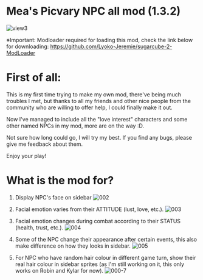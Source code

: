
# Mea's Picvary NPC all mod (1.3.2)

![view3](https://github.com/Maenoko/Mae-s-Picvary-NPC-mod/assets/143473684/c482e84f-3496-4742-ba3e-8a9700b86a2f)

※Important: Modloader required for loading this mod, check the link below for downloading:
           https://github.com/Lyoko-Jeremie/sugarcube-2-ModLoader

# First of all:
This is my first time trying to make my own mod, there've being much troubles I met, but thanks to all my friends and other nice people from the community who are willing to offer help, I could finally make it out.

Now I've managed to include all the "love interest" characters and some other named NPCs in my mod, more are on the way :D.

Not sure how long could go, I will try my best.
If you find any bugs, please give me feedback about them.

Enjoy your play!

# What is the mod for?

1. Display NPC's face on sidebar
![002](https://github.com/Maenoko/Mae-s-Picvary-NPC-mod/assets/143473684/53666a4b-f4b5-416f-a31c-60bc61c36063)

2. Facial emotion varies from their ATTITUDE (lust, love, etc.).
![003](https://github.com/Maenoko/Mae-s-Picvary-NPC-mod/assets/143473684/636cc825-02f8-4519-b7a6-07b9a12b6239)

3. Facial emotion changes during combat according to their STATUS (health, trust, etc.).
![004](https://github.com/Maenoko/Mae-s-Picvary-NPC-mod/assets/143473684/3a5e993c-1381-4978-8031-e05221cc116b)

4. Some of the NPC change their appearance after certain events, this also make difference on how they looks in sidebar.
![005](https://github.com/Maenoko/Mae-s-Picvary-NPC-mod/assets/143473684/cf30a10f-5ec2-4cfb-a11f-cc922acf554a)

5. For NPC who have random hair colour in different game turn, show their real hair colour in sidebar sprites (as I'm still working on it, this only works on Robin and Kylar for now).
![000-7](https://github.com/Maenoko/Mae-s-Picvary-NPC-mod/assets/143473684/acac6d84-5f3d-4e25-aa8f-c1c1bea32514)
